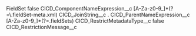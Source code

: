 <?xml version="1.0" encoding="UTF-8"?>
<CustomMetadata xmlns="http://soap.sforce.com/2006/04/metadata" xmlns:xsi="http://www.w3.org/2001/XMLSchema-instance" xmlns:xsd="http://www.w3.org/2001/XMLSchema">
    <label>FieldSet</label>
    <protected>false</protected>
    <values>
        <field>CICD_ComponentNameExpression__c</field>
        <value xsi:type="xsd:string">[A-Za-z0-9_]*(?=\.fieldSet-meta.xml)</value>
    </values>
    <values>
        <field>CICD_JoinString__c</field>
        <value xsi:type="xsd:string">.</value>
    </values>
    <values>
        <field>CICD_ParentNameExpression__c</field>
        <value xsi:type="xsd:string">[A-Za-z0-9_]*(?=.fieldSets)</value>
    </values>
    <values>
        <field>CICD_RestrictMetadataType__c</field>
        <value xsi:type="xsd:boolean">false</value>
    </values>
    <values>
        <field>CICD_RestrictionMessage__c</field>
        <value xsi:nil="true"/>
    </values>
</CustomMetadata>
